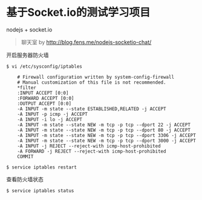 基于Socket.io的测试学习项目
===========================

nodejs + socket.io

>聊天室 by http://blog.fens.me/nodejs-socketio-chat/

开启服务器防火墙
    
    $ vi /etc/sysconfig/iptables

        # Firewall configuration written by system-config-firewall
        # Manual customization of this file is not recommended.
        *filter
        :INPUT ACCEPT [0:0]
        :FORWARD ACCEPT [0:0]
        :OUTPUT ACCEPT [0:0]
        -A INPUT -m state --state ESTABLISHED,RELATED -j ACCEPT
        -A INPUT -p icmp -j ACCEPT
        -A INPUT -i lo -j ACCEPT
        -A INPUT -m state --state NEW -m tcp -p tcp --dport 22 -j ACCEPT
        -A INPUT -m state --state NEW -m tcp -p tcp --dport 80 -j ACCEPT
        -A INPUT -m state --state NEW -m tcp -p tcp --dport 3306 -j ACCEPT
        -A INPUT -m state --state NEW -m tcp -p tcp --dport 3000 -j ACCEPT
        -A INPUT -j REJECT --reject-with icmp-host-prohibited
        -A FORWARD -j REJECT --reject-with icmp-host-prohibited
        COMMIT

    $ service iptables restart

查看防火墙状态

    $ service iptables status